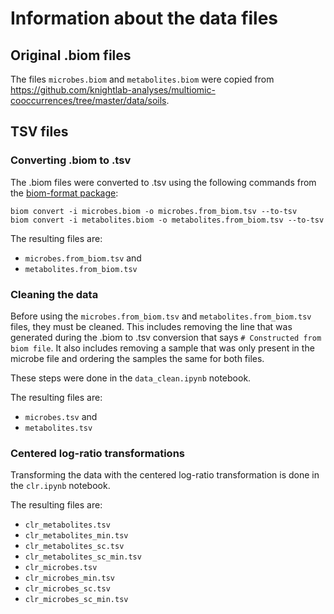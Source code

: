 # Information about the data files

## Original .biom files

The files ```microbes.biom``` and ```metabolites.biom``` were copied from
https://github.com/knightlab-analyses/multiomic-cooccurrences/tree/master/data/soils.

## TSV files

### Converting .biom to .tsv

The .biom files were converted to .tsv using the following commands from the [biom-format package](http://biom-format.org/index.html):

```
biom convert -i microbes.biom -o microbes.from_biom.tsv --to-tsv
biom convert -i metabolites.biom -o metabolites.from_biom.tsv --to-tsv
```

The resulting files are:
- `microbes.from_biom.tsv` and 
- `metabolites.from_biom.tsv`

### Cleaning the data

Before using the `microbes.from_biom.tsv` and `metabolites.from_biom.tsv` files, they
must be cleaned.
This includes removing the line that was generated during the .biom to .tsv conversion
that says `# Constructed from biom file`. It also includes removing a sample that was only present in the microbe file and
ordering the samples the same for both files.

These steps were done in the `data_clean.ipynb` notebook. 

The resulting files are:
- `microbes.tsv` and 
- `metabolites.tsv`

### Centered log-ratio transformations

Transforming the data with the centered log-ratio transformation is done in the
`clr.ipynb` notebook.

The resulting files are:

- `clr_metabolites.tsv`
- `clr_metabolites_min.tsv`
- `clr_metabolites_sc.tsv`
- `clr_metabolites_sc_min.tsv`
- `clr_microbes.tsv`
- `clr_microbes_min.tsv`
- `clr_microbes_sc.tsv`
- `clr_microbes_sc_min.tsv`
